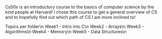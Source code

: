 Cs50x is an introductory course to the basics of computer science by the kind people at Harvard!
I chose this course to get a general overview of CS and to hopefully find out which path of CS I am more inclined to!

Topics per folder\n
Week1 - Intro into C\n
Week2 - Arrays\n
Week3 - Algorithms\n
Week4 - Memory\n
Week5 - Data Structures\n 

